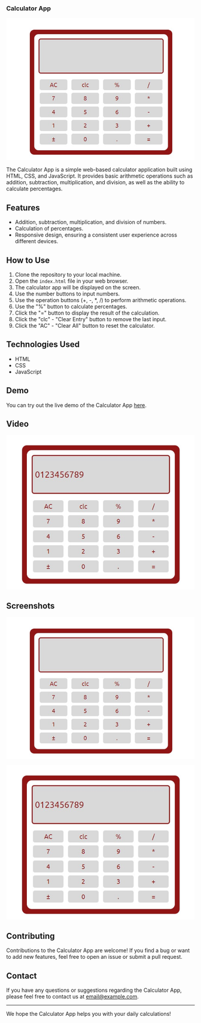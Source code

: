 ### Calculator App

![Calculator App Screenshot](Cal_img1.jpg)

The Calculator App is a simple web-based calculator application built using HTML, CSS, and JavaScript. It provides basic arithmetic operations such as addition, subtraction, multiplication, and division, as well as the ability to calculate percentages.

## Features

- Addition, subtraction, multiplication, and division of numbers.
- Calculation of percentages.
- Responsive design, ensuring a consistent user experience across different devices.

## How to Use

1. Clone the repository to your local machine.
2. Open the `index.html` file in your web browser.
3. The calculator app will be displayed on the screen.
4. Use the number buttons to input numbers.
5. Use the operation buttons (+, -, *, /) to perform arithmetic operations.
6. Use the "%" button to calculate percentages.
7. Click the "=" button to display the result of the calculation.
8. Click the "clc" - "Clear Entry" button to remove the last input.
9. Click the "AC" - "Clear All" button to reset the calculator.

## Technologies Used

- HTML
- CSS
- JavaScript

## Demo

You can try out the live demo of the Calculator App [here](https://classy-truffle-409936.netlify.app/).

## Video

[![Watch the video](Cal_img2.jpg)](Recording_Simple_calculator.mp4)

## Screenshots

![Calculator App Screenshot](Cal_img1.jpg)

![Calculator App Screenshot](Cal_img2.jpg)


## Contributing

Contributions to the Calculator App are welcome! If you find a bug or want to add new features, feel free to open an issue or submit a pull request.

## Contact

If you have any questions or suggestions regarding the Calculator App, please feel free to contact us at [email@example.com](odujirinoluwadamilolasandra@gmail.com).

---

We hope the Calculator App helps you with your daily calculations!
